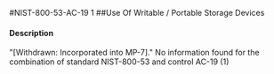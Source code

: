 #NIST-800-53-AC-19 1
##Use Of  Writable / Portable Storage Devices
#### Description
"[Withdrawn: Incorporated into MP-7]."
No information found for the combination of standard NIST-800-53 and control AC-19 (1)
